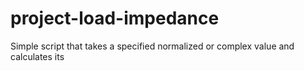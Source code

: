 # project-load-impedance
Simple script that takes a specified normalized or complex value and calculates its 
